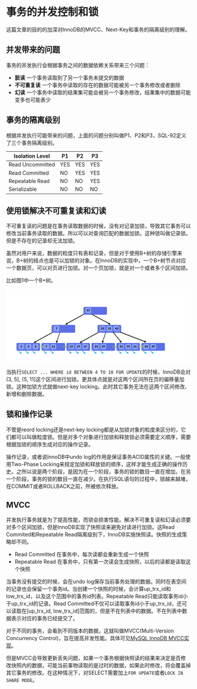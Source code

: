 # 事务的并发控制和锁

这篇文章的目的的加深对InnoDB的MVCC、Next-Key和事务的隔离级别的理解。

## 并发带来的问题

事务的并发执行会根据事务之间的数据依赖关系带来三个问题：

* **脏读** 一个事务读取到了另一个事务未提交的数据
* **不可重复读** 一个事务中读取的存在的数据可能被另一个事务修改或者删除
* **幻读** 一个事务中读取的结果集可能会被另一个事务修改，结果集中的数据可能变多也可能表少


## 事务的隔离级别

根据并发执行可能带来的问题，上面的问题分别叫做P1、P2和P3，SQL-92定义了三个事务隔离级别。

| Isolation Level  | P1 | P2  | P3  |
|------------------|-----|-----|-----|
| Read Uncommitted | YES | YES | YES |
| Read Committed   | NO  | YES | YES |
| Repeatable Read  | NO  | NO  | YES |
| Serializable     | NO  | NO  | NO  |

## 使用锁解决不可重复读和幻读

不可重复读的问题是在事务读取数据的时候，没有对记录加锁，导致其它事务可以修改当前事务读取的数据。所以可以对查询匹配的数据加锁。这种锁叫做记录锁。但是不存在的记录却无法加锁。

虽然对用户来说，数据的粒度只有表和记录，但是对于使用B+树的存储引擎来说，B+树的结点也是可以加锁的对象。在InnoDB的实现中，一个B+树节点对应一个数据页，可以对页进行加锁。对一个页加锁，就是对一个或者多个区间加锁。

比如图1中一个B+树。

![b-plus-tree](./images/b-plus-tree.png)

当执行`SELECT ... WHERE id BETWEEN 4 TO 10 FOR UPDATE`的时候，InnoDB会对(3, 5], (5, 11]这个区间进行加锁。更具体点就是对这两个区间所在页的偏移量加锁。这种加锁方式就做next-key locking。此时其它事务无法在这两个区间修改、新增和删除数据。

## 锁和操作记录

不管是reord locking还是next-key locking都是从加锁对象的粒度来区分的，它们都可以叫做粒度锁。但是对多个对象进行加锁和释放锁必须需要定义顺序，需要根据加锁的顺序生成对应的操作记录。

操作记录，或者说InnoDB中undo log的作用是保证事务ACID属性的关键。一般使用Two-Phase Locking来规定加锁和释放锁的顺序，这样才能生成正确的操作历史。之所以说是两个阶段，是因为在一个阶段，事务的锁的数目一直在增加，在另一个阶段，事务的锁的数目一直在减少。在执行SQL语句的过程中，锁越来越堵，在COMMIT或者ROLLBACK之前，所被依次释放。

## MVCC

并发执行事务就是为了提高性能，而锁会损害性能。解决不可重复读和幻读必须要对多个区间加锁，但是InnoDB实现了快照读来避免对读进行加锁。这Read Commited和Repeatable Read隔离级别下，InnoDB实施快照读。快照的生成策略却不同。

* Read Committed 在事务中，每次读都会重新生成一个快照
* Repeatable Read 在事务中，只有第一次读会生成快照，以后的读都是读取这个快照

当事务没有提交的时候，会在undo log保存当前事务处理的数据。同时在表空间的记录也会保留一个事务id。当创建一个快照的时候，会计算up_trx_id和low_trx_id，以及这个范围中的事务id列表。Repeatable Read只能读取事务id小于up_trx_id的记录。Read Committed不仅可以读取事务id小于up_trx_id，还可以读取在[up_trx_id, low_trx_id]范围的，但是不在列表中的数据。不在列表中数据表示对应的事务已经提交了。

对于不同的事务，会看到不同版本的数据，这就叫做MVCC(Multi-Version Concurrency Control)，旨在提高并发性能。具体可见[MySQL InnoDB MVCC实现](https://zhuanlan.zhihu.com/p/40208895)。

但是MVCC会导致更新丢失问题，如果一个事务根据快照读的结果来决定是否修改快照内的数据，可能当前事物读取的是过时的数据，如果此时修改，将会覆盖掉其它事务的修改。在这种情况下，对SELECT需要加上`FOR UPDATE`或者`LOCK IN SHARE MODE`。



